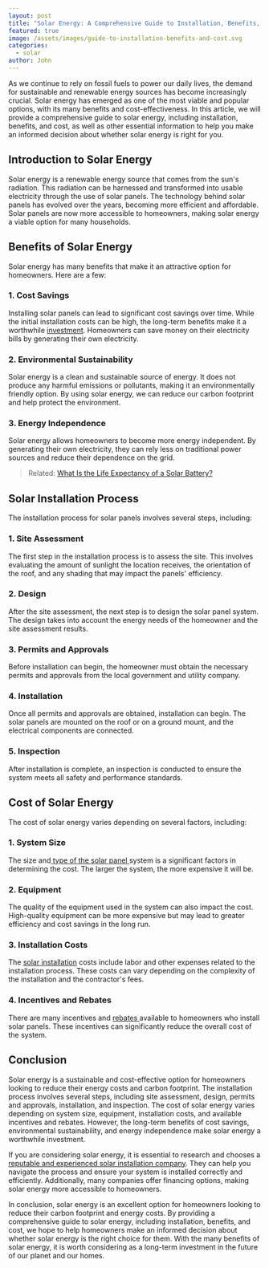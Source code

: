 ```yaml
---
layout: post
title: "Solar Energy: A Comprehensive Guide to Installation, Benefits, and Cost"
featured: true
image: /assets/images/guide-to-installation-benefits-and-cost.svg
categories:
  - solar
author: John
---
```

As we continue to rely on fossil fuels to power our daily lives, the demand for sustainable and renewable energy sources has become increasingly crucial. Solar energy has emerged as one of the most viable and popular options, with its many benefits and cost-effectiveness. In this article, we will provide a comprehensive guide to solar energy, including installation, benefits, and cost, as well as other essential information to help you make an informed decision about whether solar energy is right for you.

## Introduction to Solar Energy

Solar energy is a renewable energy source that comes from the sun's radiation. This radiation can be harnessed and transformed into usable electricity through the use of solar panels. The technology behind solar panels has evolved over the years, becoming more efficient and affordable. Solar panels are now more accessible to homeowners, making solar energy a viable option for many households.

## Benefits of Solar Energy

Solar energy has many benefits that make it an attractive option for homeowners. Here are a few:

### 1. Cost Savings

Installing solar panels can lead to significant cost savings over time. While the initial installation costs can be high, the long-term benefits make it a worthwhile [investment](https://solarinstaller.me/are-solar-panels-a-good-investment-for-you/). Homeowners can save money on their electricity bills by generating their own electricity.

### 2. Environmental Sustainability

Solar energy is a clean and sustainable source of energy. It does not produce any harmful emissions or pollutants, making it an environmentally friendly option. By using solar energy, we can reduce our carbon footprint and help protect the environment.

### 3. Energy Independence

Solar energy allows homeowners to become more energy independent. By generating their own electricity, they can rely less on traditional power sources and reduce their dependence on the grid.

> Related: [What Is the Life Expectancy of a Solar Battery?](https://solarinstaller.me/what-is-the-life-expectancy-of-a-solar-battery/)

## Solar Installation Process

The installation process for solar panels involves several steps, including:

### 1. Site Assessment

The first step in the installation process is to assess the site. This involves evaluating the amount of sunlight the location receives, the orientation of the roof, and any shading that may impact the panels' efficiency.

### 2. Design

After the site assessment, the next step is to design the solar panel system. The design takes into account the energy needs of the homeowner and the site assessment results.

### 3. Permits and Approvals

Before installation can begin, the homeowner must obtain the necessary permits and approvals from the local government and utility company.

### 4. Installation

Once all permits and approvals are obtained, installation can begin. The solar panels are mounted on the roof or on a ground mount, and the electrical components are connected.

### 5. Inspection

After installation is complete, an inspection is conducted to ensure the system meets all safety and performance standards.

## Cost of Solar Energy

The cost of solar energy varies depending on several factors, including:

### 1. System Size

The size and[ type of the solar panel ](https://solarinstaller.me/a-comprehensive-guide-to-different-solar-panel-types/)system is a significant factors in determining the cost. The larger the system, the more expensive it will be.

### 2. Equipment

The quality of the equipment used in the system can also impact the cost. High-quality equipment can be more expensive but may lead to greater efficiency and cost savings in the long run.

### 3. Installation Costs

The [solar installation](https://solarinstaller.me/thing-you-need-to-know-solar-installation/) costs include labor and other expenses related to the installation process. These costs can vary depending on the complexity of the installation and the contractor's fees.

### 4. Incentives and Rebates

There are many incentives and [rebates ](https://solarinstaller.me/understanding-solar-rebates-how-they-work-and-how-to-get-them/)available to homeowners who install solar panels. These incentives can significantly reduce the overall cost of the system.

## Conclusion

Solar energy is a sustainable and cost-effective option for homeowners looking to reduce their energy costs and carbon footprint. The installation process involves several steps, including site assessment, design, permits and approvals, installation, and inspection. The cost of solar energy varies depending on system size, equipment, installation costs, and available incentives and rebates. However, the long-term benefits of cost savings, environmental sustainability, and energy independence make solar energy a worthwhile investment.

If you are considering solar energy, it is essential to research and chooses a [reputable and experienced solar installation company](https://solarinstaller.me/best-solar-installer-in-the-us-how-to-choose-the-right-one/). They can help you navigate the process and ensure your system is installed correctly and efficiently. Additionally, many companies offer financing options, making solar energy more accessible to homeowners.

In conclusion, solar energy is an excellent option for homeowners looking to reduce their carbon footprint and energy costs. By providing a comprehensive guide to solar energy, including installation, benefits, and cost, we hope to help homeowners make an informed decision about whether solar energy is the right choice for them. With the many benefits of solar energy, it is worth considering as a long-term investment in the future of our planet and our homes.